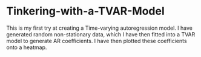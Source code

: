 # Tinkering-with-a-TVAR-Model
This is my first try at creating a Time-varying autoregression model. I have generated random non-stationary data, which I have then fitted into a TVAR model to generate AR coefficients. I have then plotted these coefficients onto a heatmap.
